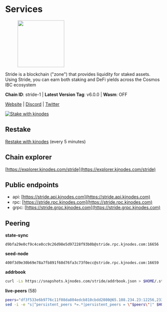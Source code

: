 # Services

<figure><img src="https://raw.githubusercontent.com/kj89/testnet_manuals/main/pingpub/logos/stride.png" width="150" alt=""><figcaption></figcaption></figure>

Stride is a blockchain ("zone") that provides liquidity for staked assets.  Using Stride, you can earn both staking and DeFi yields across the Cosmos IBC ecosystem

**Chain ID**: stride-1 | **Latest Version Tag**: v6.0.0 | **Wasm**: OFF

[Website](https://stride.zone) | [Discord](https://discord.gg/mzQZ8dAE7u) | [Twitter](https://twitter.com/stride_zone)

[![Stake with kjnodes](https://i.ibb.co/cr44Q8j/button-stake-with-kjnodes.png)](https://restake.app/stride/stridevaloper1j8gkhtllnp252l6g6zwzea30e7pvzqttr9768n)

## Restake

[Restake with kjnodes](https://restake.app/stride/stridevaloper1j8gkhtllnp252l6g6zwzea30e7pvzqttr9768n) (every 5 minutes)
## Chain explorer
[https://explorer.kjnodes.com/stride](https://explorer.kjnodes.com/stride)

## Public endpoints

* api: [https://stride.api.kjnodes.com](https://stride.api.kjnodes.com)
* rpc: [https://stride.rpc.kjnodes.com](https://stride.rpc.kjnodes.com)
* grpc: [https://stride.grpc.kjnodes.com](https://stride.grpc.kjnodes.com)

## Peering

**state-sync**

```text
d9bfa29e0cf9c4ce0cc9c26d98e5d97228f93b0b@stride.rpc.kjnodes.com:16656
```

**seed-node**

```text
400f3d9e30b69e78a7fb891f60d76fa3c73f0ecc@stride.rpc.kjnodes.com:16659
```

**addrbook**
```bash
curl -Ls https://snapshots.kjnodes.com/stride/addrbook.json > $HOME/.stride/config/addrbook.json
```

**live-peers** (58)
```bash
peers="df3f533e6b9776c11f08da804edcb810cbdd2080@65.108.234.23:12256,233e06cfa51d53e186afe032e848f5c9f5cd4a01@83.171.248.3:26656,a757fc9ea95a7f643d392ec9fdaa31cbf06e76d9@195.3.221.21:12256,2f6a21a94be87df4c2a2d82683e6ea99b7b6b02b@50.21.173.78:26656,2254e6968e5c7ebc98ef5b79b388502fa44e10e1@5.161.134.44:26656,d36ac7580cc8907a00b0add8c3b047caea6df4ed@107.155.67.202:26636,a77173bc4f4171fec0ac56b37c18e0ba6e5f80a4@65.108.226.44:31656,fb24bc1de8c563e822897fba89bf150c602f3123@198.244.178.213:26656,463b1dc6903455575079572fb23407be586f2a4b@185.16.39.37:26656,e726816f42831689eab9378d5d577f1d06d25716@176.9.188.21:26656,8fff37214fb0ef622f1c09dccb22d6321e004c3e@109.123.242.163:50056,04b797b5a56fb939a97a3c7d9c3230d09b85e8d7@93.189.30.118:26656,5383a21cf2d5e513aea2c3e430133f31aa2e5d00@138.201.32.103:26656,1483ddbd1ba369c01d5496877314ed1b09bd9cc3@65.21.189.221:12256,ea6a7b2f366bc343f0670f1673fd86001dd08eb0@65.108.122.246:26636,d2247f7b919f0781c90ee61958d7044665a22d38@169.155.44.213:26656,6831d67983cf5ebcb44da01737ccd6ccbd15c08e@193.70.47.90:12256,3e7ecb472e06c9184ea041e92321efd1a6c2a564@95.216.46.251:26656,bf9168fbcc7250c7c5b9d8080cd4eeee6e399913@95.214.53.214:26886,8d7d0f32d53467c4d5e8871faf4ec58ea970fed2@157.90.179.182:26456,05eec003db41d7ff47a317ef59f83e31bdca23c3@78.107.234.44:26656,6d67747c6334e91d2cb01ece7d68130a480e5419@45.76.187.206:26656,d77e7918b9f9e21ee60a8e03075ca3e5f7353912@162.55.4.253:26656,e1b058e5cfa2b836ddaa496b10911da62dcf182e@138.201.8.248:26656,a3f95b0b15c31a68a7535f6068c4e14b95e90dcf@65.109.92.240:21016,5093547fdf0430143ac66b4ee55d80e6542a6c10@217.174.247.163:26656,222b5f1f8f8b4933c1913818ab2b7379c282b4e2@65.108.75.107:11656,fb8505c994cb90927c766e3c3d2db38044a596bc@139.59.31.201:26656,b212d5740b2e11e54f56b072dc13b6134650cfb5@164.152.160.97:26656,d5035bd01baef508402b8649a33afc7b0fd190f1@141.95.72.74:24095,72bce5a8ec13c9762589428e8d8b8d25b3961bba@35.193.84.64:26656,9ee75491e354965d8bfd8434aa093f8613bc1dce@65.108.238.103:12256,cd680cc992983e5c8244b5529034a2e362e7a6d3@93.159.134.157:26656,3fe0b7f23e7646c732db55e7267e65a568b2b295@159.203.174.0:26656,a69704ad35dea3df36a169a823203bb1fec26f83@65.109.82.106:16656,d056dcd5ac8dddb23e2962a5ade6ee51f9bfd785@162.19.89.8:10456,f8e2f80a8c58e6f53cc4940f5f1eac55c9067480@35.213.184.121:26656,f5e00226bf8a3854ba06e9b2f2e9b9ac0ecc8414@146.59.52.39:24095,615ebc348998f7f050763dd0a9201e8f61e8fc07@35.210.78.199:26656,a206a5ff59132c3f771735dec337432e6cfb2f7c@15.235.53.45:2062,d95477fd745d8a5e4b3d9052149d28a5dc447a88@35.206.158.54:26656,3fef899adcdeded56f6c69fe55c5da1624303367@163.172.101.208:4656,722884e3add85791c34a0563253dc47901320878@65.108.238.61:36656,8ade90b45b991088c92e8583e8bc93589d6cd81e@84.244.95.247:26656,1ec2a654e00e22279ee50f13f074f2bce7218681@15.235.114.194:10156,0198f6d3ebe7bed4d176558a2ce8d341531f3e7b@74.80.183.130:26653,18704d8ffb35d412adb3fb8eea62c894cf175e75@86.48.26.130:26656,cc35475fe1f7c345af0ea8a692f3b4b41c8f12a2@116.202.36.240:10156,5dbe792854b8f81df6c6fe5b7aa64d60b27f6100@137.184.235.212:26656,d9bfa29e0cf9c4ce0cc9c26d98e5d97228f93b0b@65.109.88.38:16656,cb0b38aa612e8ac05f704d9b2feb7526607afb77@66.94.117.176:26656,8602d85bc570686ef255370177a92569e1ba4aa2@54.38.38.40:26639,befab97d41e02ea4e759eda3de9e30e77b95b55b@34.68.135.121:26656,dfc62810eeaab86587b2975c79f3c12d4830652d@15.235.114.54:26656,89757803f40da51678451735445ad40d5b15e059@169.155.168.67:26656,87a7a8cc67967d0ede5d68a1477c44a40a8705f7@108.165.178.242:26653,6856de6f0c70a850db2b58deb43d568fced4a524@35.208.80.214:26656,ebc272824924ea1a27ea3183dd0b9ba713494f83@185.16.39.158:26886"
sed -i -e "s|^persistent_peers *=.*|persistent_peers = \"$peers\"|" $HOME/.stride/config/config.toml
```
